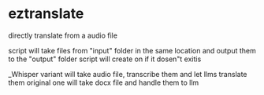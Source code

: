 # eztranslate
directly translate from a audio file

script will take files from "input" folder in the same location and output them to the "output" folder
script will create on if it dosen"t exitis

_Whisper variant will take audio file, transcribe them and let llms translate them
 original one will take docx file and handle them to llm
